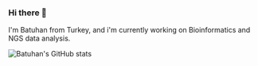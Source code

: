 ### Hi there 👋

I'm Batuhan from Turkey, and i'm currently working on Bioinformatics and NGS data analysis. 

![Batuhan's GitHub stats](https://github-readme-stats.vercel.app/api?username=batuyolver&show_icons=true&theme=radical)
